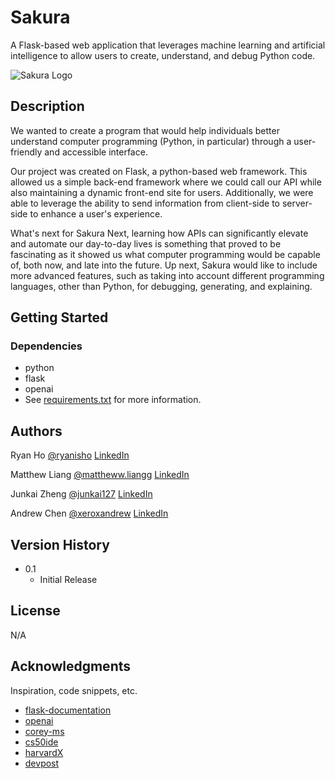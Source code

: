 # Sakura

A Flask-based web application that leverages machine learning and artificial intelligence to allow users to create, understand, and debug Python code.

![Sakura Logo](https://github.com/ryanisho/sakura/blob/main/static/svg/logos/logo.png)
## Description

We wanted to create a program that would help individuals better understand computer programming (Python, in particular) through a user-friendly and accessible interface.

Our project was created on Flask, a python-based web framework. This allowed us a simple back-end framework where we could call our API while also maintaining a dynamic front-end site for users. Additionally, we were able to leverage the ability to send information from client-side to server-side to enhance a user's experience.

What's next for Sakura
Next, learning how APIs can significantly elevate and automate our day-to-day lives is something that proved to be fascinating as it showed us what computer programming would be capable of, both now, and late into the future. Up next, Sakura would like to include more advanced features, such as taking into account different programming languages, other than Python, for debugging, generating, and explaining.

## Getting Started

### Dependencies

* python
* flask
* openai
* See [requirements.txt](https://github.com/ryanisho/sakura/blob/main/requirements.txt) for more information.

## Authors

Ryan Ho
[@ryanisho](https://instagram.com/ryanisho)
[LinkedIn](https://www.linkedin.com/in/ryanisho/)

Matthew Liang
[@mattheww.liangg](https://www.instagram.com/mattheww.liangg/)
[LinkedIn](https://www.linkedin.com/in/matthew-liang-7681541b7/)

Junkai Zheng
[@junkai127](https://www.instagram.com/junkai127/)
[LinkedIn](https://www.linkedin.com/in/junkai-zheng-b20982210/)

Andrew Chen
[@xeroxandrew](https://instagram.com/xeroxandrew)
[LinkedIn](https://www.linkedin.com/in/andrewchen3/)


## Version History

* 0.1
    * Initial Release

## License

N/A

## Acknowledgments

Inspiration, code snippets, etc.
* [flask-documentation](https://flask.palletsprojects.com/en/2.2.x/)
* [openai](https://beta.openai.com/docs/)
* [corey-ms](https://www.youtube.com/c/Coreyms)
* [cs50ide](https://ide.cs50.io/f799d562fe1642c5b01355ad9c50a13e)
* [harvardX](https://www.edx.org/school/harvardx)
* [devpost](https://devpost.com/software/sakura-xa286u?ref_content=user-portfolio&ref_feature=in_progress)
